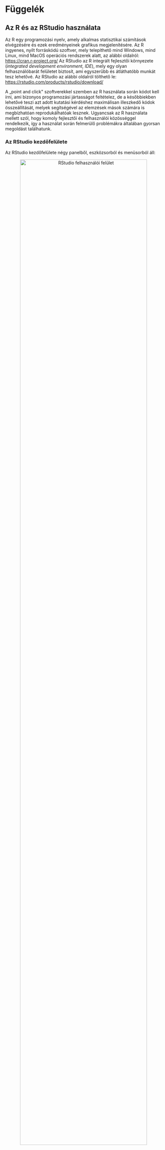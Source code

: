# Függelék

## Az R és az RStudio használata

Az R egy programozási nyelv, amely alkalmas statisztikai számítások elvégzésére és ezek eredményeinek grafikus megjelenítésére. Az R ingyenes, nyílt forráskódú szoftver, mely telepíthető mind Windows, mind Linux, mind MacOS operációs rendszerek alatt, az alábbi oldalról: <https://cran.r-project.org/> Az RStudio az R integrált fejlesztői környezete (*integrated development environment, IDE*), mely egy olyan felhasználóbarát felületet biztosít, ami egyszerűbb és átláthatóbb munkát tesz lehetővé. Az RStudio az alábbi oldalról tölthető le: <https://rstudio.com/products/rstudio/download/>

A „point and click" szoftverekkel szemben az R használata során kódot kell írni, ami bizonyos programozási jártasságot feltételez, de a későbbiekben lehetővé teszi azt adott kutatási kérdéshez maximálisan illeszkedő kódok összeállítását, melyek segítségével az elemzések mások számára is megbízhatóan reprodukálhatóak lesznek. Ugyancsak az R használata mellett szól, hogy komoly fejlesztői és felhasználói közösséggel rendelkezik, így a használat során felmerülő problémákra általában gyorsan megoldást találhatunk.

### Az RStudio kezdőfelülete

Az RStudio kezdőfelülete négy panelből, eszközsorból és menüsorból áll:

<div class="figure" style="text-align: center">
<img src="figures/13-01_layout.png" alt="RStudio felhasználói felület" width="90%" />
<p class="caption">RStudio felhasználói felület</p>
</div>


Az ***(1) editor*** ablak  szolgál a kód beírására, futtatására és mentésére. A ***(2) console*** ablakban jelenik meg a lefuttatott kód és az eredmények. A jobb felső ablak ***(3) environment*** fülén láthatóak a memóriában tárolt adatállományok, változók és felhasználói függvények. A ***history*** fül mutatja a korábban lefuttatott utasításokat. A jobb alsó ablak ***(4) files*** fülén az aktuális munkakönyvtárban levő mappákat és fájlok találjuk, míg a ***plot*** fülön az elemzéseink során elkészített ábrák jelennek meg. A ***packages*** fülön frissíthetjük a meglévő r csomagokat és telepíthetünk újakat. A ***help*** fülön a különböző függvények, parancsok leírását, és használatát találjuk meg. A `Tools -> Global Options` menüpont végezhetjük el az RStudio testreszabását. Így például beállíthatjuk az ablaktér elrendezését (*Pane layout*), vagy a színvilágot (*Appearance*), illetve azt hogy a kódok ne fussanak ki az ablakból (`Code -> Editing -> Soft wrap R source files`)





### Projekt alapú munka {#projektmunka}


Bár nem kötelező, de javasolt, hogy az RStudio-ban projekt alapon dolgozzunk, mivel így az összes – az adott projekttel kapcsolatos fájlt – egy mappában tárolhatjuk. Új projekt beállítását a `File->New Project` menüben tehetjük meg, ahol a saját gépünk egy könyvtárát kell kiválasztani, ahová az R scripteket, az adat- és előzményfájlokat menti. Ezenkívül a `Tools->Global Options->General` menüpont alatt le kell tiltani a *„Restore most recently opened project at startup”* és a *„Restore .RData ino workspace at startup”* beállítást, valamint *„Save workspace to .RData on exit”* értékre be kell állítani a *„Never”*  értéket. 



<div class="figure" style="text-align: center">
<img src="figures/13-02_project_options.png" alt="RStudio projekt beállítások" width="90%" />
<p class="caption">RStudio projekt beállítások</p>
</div>

A szükséges beállítások után a `File -> New Project` menüben hozhatjuk létre a projektet. Itt arra is lehetőségünk van, hogy kiválasszuk, hogy a projektünket egy teljesen új könyvtárba, vagy egy meglévőbe kívánjuk menteni, esetleg egy meglévő projekt új verzióját szeretnénk létrehozni. Ha sikeresen létrehoztuk a projektet, az RStudio jobb felső sarkában látnunk kell annak nevét. 



### Scriptek szerkesztése, függvények használata

Új script a `File -> New -> File -> R` Script menüpontban hozható létre, mentésére a File->Save menüpontban egy korábbi script megnyitására `File -> Open` menüpontban van lehetőségünk. Script bármilyen szövegszerkesztővel írható és beilleszthető az editor ablakba. A scripteket érdemes magyarázatokkal (kommentekkel) ellátni, hogy a későbbiekben pontosan követhető legyen, hogy melyik parancs segítségével pontosan milyen lépéseket hajtottunk végre. A magyarázatokat vagy más néven kommenteket kettőskereszt (`#`) karakterrel vezetjük be. 
A scriptbeli utasítások az azokat tartalmazó sorokra állva vagy több sort kijelölve a Run feliratra kattintva vagy a `Ctrl+Enter` billentyűparanccsal futtathatók le. A lefuttatott parancsok és azok eredményei ezután a bal alsó sarokban lévő console ablakban jelennek meg és ugyanitt kapunk hibaüzenetet is, ha valamilyen hibát vétettünk a scriptben.

A munkafolyamat során létrehozott állományok (ábrák, fájlok) ebbe az ún. munkakönyvtárba (*working directory*) mentődnek. Az aktuális munkakönyvtár neve, elérési útja a `getwd()` utasítással jeleníthető meg. A könyvtárban található állományok listázására a `list.files()` utasítással van lehetőségünk. Ha a korábbiaktól eltérő munkakönyvtárat akarunk megadni, azt a `setwd()` függvénnyel tehetjük meg, ahol a ()-ben az adott mappa elérési útját kell megadnunk. Az elérési útban a meghajtó azonosítóját, majd a mappák, almappák nevét vagy egy normál irányú perjel (`/`), vagy két fordított perjel (`\\`) választja el, mivel az elérési út karakterlánc, ezért azt idézőjelek vagy aposztrófok közé kell tennünk. 
Az aktuális munkakönyvtárba beléphetünk a jobb alsó ablak file lapján a `„More -> Go To Working Directory”` segítségével. Ugyanitt a `„Set Working Directory”`-val munkakönyvtárnak állíthatjuk be az a mappát, amelyben épp benne vagyunk.




<div class="figure" style="text-align: center">
<img src="figures/13-03_working_directory.png" alt="Working directory beállítások" width="90%" />
<p class="caption">Working directory beállítások</p>
</div>



A munkafolyamat befejezésére a `q()` vagy `quit()` függvényel van lehetőségünk. A munkafolyamat során különböző objektumokat hozunk létre, melyek az RStudio jobb felső ablakának environment fülén jelennek meg, a mentett objektumokat a fent látható seprű ikonra kattintva törölhetjük a memóriából. Az environment ablakra érdemes úgy gondolni hogy ott jelennek meg a memóriában tárolt értékek. Az R-ben objektumokkal dolgozunk, amik a teljesség igénye nélkül lehetnek egyszerű szám vektortok, vagy akár komplex listák, illetve függvények, ábrák. 

Az RStudio jobb alsó ablakának plots fülén láthatjuk azon parancsok eredményét, melyek kimenete valamilyen ábra. A packages fülnél a már telepített és a letölthető kiegészítő csomagokat jeleníthetjük meg. A help fülön a korábban említettek szerint a súgó érhető el. Az RStudio-ban használható billentyűparancsok teljes listáját Alt+Shift+K billentyűkombinációval tekinthetjük meg. Néhány gyakrabban használt, hasznos billentyűparancs:

- `Ctrl+Enter`: futtassa a kódot az aktuális sorban
- `Ctrl+Alt+B`: futtassa a kódot az elejétől az aktuális sorig
- `Ctrl+Alt+E`: futtassa a kódot az aktuális sortól a forrásfájl végéig
- `Ctrl+D`: törölje az aktuális sort

Az R-ben beépített **függvények (function)** állnak rendelkezésünkre a számítások végrehajtására, emellett több **csomag (package)** is letölthető, amelyek különböző függvényeket tartalmaznak. A függvények a következőképpen épülnek fel: `függvénynév(paraméter)`. Például tartalom képernyőre való kiíratását a `print()` függvénnyel tehetjük, amelynek gömbölyű zárójelekkel határolt részébe írhatjuk a megjelenítendő szöveget. A `citation()` függvénnyel lekérdezhetjük az egyes beépített csomagokra való hivatkozást is: a `citation(quanteda)` függvény a quanteda csomag hivatkozását adja meg. 
Az R súgórendszere a `help.start()` utasítással indítható el. Egy adott függvényre vonatkozó súgórészlet a függvények neve elé kérdőjel írásával, vagy a `help()` argumentumába a kérdéses függvény nevének beírásával jeleníthető meg (pl.: `help(sum)`).


### R csomagok {#packages}
Az R-ben telepíthetők kiegészítő csomagok (packages), amelyek alapértelmezetten el nem érhető algoritmusokat, függvényeket tartalmaznak. A csomagok saját dokumentációval rendelkeznek, amelyeket fel kell tüntetni a használatukkal készült publikációink hivatkozáslistájában. A csomagok telepítésre több lehetőségünk is van: használhatjuk a menüsor `Tools -> Install Packages` menüpontját, vagy a jobb alsó ablak *Packages* fül Install menüpontját, illetve az editor ablakban az `install.packages()` parancsot futtatva, ahol a ()-be a telepíteni kívánt csomag nevét kell beírnunk (pl.: `install.packages(dplyr)`).


<div class="figure" style="text-align: center">
<img src="figures/13-04_packages.png" alt="Packages fül" width="90%" />
<p class="caption">Packages fül</p>
</div>



### Objektumok tárolása, értékadás 

Az objektumok lehetnek például *vektorok*, *mátrixok* (matrix), *tömbök* (array), *adat táblák* (data frame). Értékadás nélkül az R csak megjeleníti a műveletek eredményét, de nem tárolja el azokat. Az eredmények eltárolásához azokat egy objektumba kell elmentenünk. Ehhez meg kell adnunk az objektum nevét majd az `<-` után adjuk meg annak értékét: `a <- 12 + 3`.Futtatás után az environments fülön megjelenik az a objektum, melynek értéke `15`. Az objektumok elnevezésénél figyelnünk kell arra, hogy az R különbséget tesz a kis és nagybetűk között, valamint, hogy az ugyanolyan nevű objektumokat kérdés nélkül felülírja és ezt a felülírást nem lehet visszavonni.




### Vektorok

Az R-ben kétféle típusú vektort különböztetünk meg:

- egyedüli vektor (atomic vector)
- lista (list)

Az egyedüli vektornak hat típusa van, **logikai** (logical), **egész szám** (integer), **természetes szám** (double), **karakter** (character), **komplex szám** (complex) és **nyers adat** (raw). A leggyakrabban valamilyen numerikus, logikai vagy karakter vektorral használjuk. Az egyedüli vektorok onnan kapták a nevüket hogy csak egy féle adattípust tudnak tárolni. A listák ezzel szemben gyakorlatilag bármit tudnak tárolni, akár több listát is egybeágyazhatunk.

A vektorok és listák azok az építőelemek amikből felépülnek az R objektumaink. Több érték vagy azonos típusú objektum összefűzését a `c()` függvénnyel végezhetjük el. A lenti példában három különböző objektumot kreálunk, egy numerikusat, egy karaktert és egy logikait. A karakter vektorban az elemeket időzőjellel és vesszővel szeparáljuk. A logikai vektor csak `TRUE`, illetve `FALSE` értékeket tartalmazhat.


```r
numerikus <- c(1,2,3,4,5)

karakter <- c("kutya","macska","ló")

logikai <- c(TRUE, TRUE, FALSE)
```



A létrehozott vektorokkal különböző műveleteket végezhetünk el, például összeadhatjuk numerikus vektorainkat. Ebben az esetben az első vektor első eleme a második vektor első eleméhez adódik.



```r
c(1:4) + c(10,20,30,40)
#> [1] 11 22 33 44
```


A karaktervektorokat összefűzhetjük egymással. Itt egy új objektumot is létrehoztunk, a jobb felső ablakban, az environment fülön láthatjuk, hogy a létrejött karakter_kombinalt objektum egy négy elemű (hosszúságú) karaktervektor (`chr [1:4]`), melynek elemei a `"kutya","macska","ló","nyúl"`. Az objektumként tárolt vektorok tartalmát a lefuttatva írathatjuk ki a console ablakba. Habár van `print()` függvény az R-ben, azt ilyenkor nem szükséges használni.


```r
karakter1 <- c("kutya","macska","ló")
karakter2 <-c("nyúl")

karakter_kombinalt <-c(karakter1, karakter2)

karakter_kombinalt
#> [1] "kutya"  "macska" "ló"     "nyúl"
```


Ha egy vektorról szeretnénk megtudni, hogy milyen típusú azt a `typeof()` vagy a `class()` paranccsal tehetjük meg, ahol ()-ben az adott objektumként tárolt vektor nevét kell megadnunk: `typeof(karakter1)`. A vektor hosszúságát (benne tárolt elemek száma vektorok esetén) a `lenght()` függvénnyel tudhatjuk meg.


```r
typeof(karakter1)
#> [1] "character"

length(karakter1)
#> [1] 3
```


### Faktorok

A faktorok a kategórikus adatok tárolására szolgálnak. Faktor típusú változó a `factor()` függvénnyel hozható létre. A faktor szintjeit (igen, semleges, nem), a `levels()` függvénnyel kaphatjuk meg míg az adatok címkéit (tehát a kapott válaszok száma), a `labels()` paranccsal érhetjük el.



```r
survey_response <- factor(c("igen", "semleges", "nem", "semleges", "nem", "nem", "igen"), ordered = TRUE)


levels(survey_response)
#> [1] "igen"     "nem"      "semleges"

labels(survey_response)
#> [1] "1" "2" "3" "4" "5" "6" "7"
```




### Data frame {#data-frame}
Az adat táblák (data frame) a statisztikai és adatelemzési folyamatok egyik leggyakrabban használt adattárolási formája. Amikor lehetséges akkor a 'hosszú' formátumban használjuk (az R közösség a 'tidy' jelzővel illeti), aholtéglalap alakú adatszerkezetek, ahol minden sor egy megfigyelés és minden oszlop egy változó [TIDY CITATION]. Egy data frame többféle típusú adatot tartalmazhat. A data frame-k különféle oszlopokból állhatnak, amelyek különféle típusú adatokat tartalmazhatnak, de egy oszlop csak egy típusú adatból állhat. A lent bemutatott data frame 7 megfigyelést és 4 féle változót tartalmaz (id, country, pop, continent). 





```
#>   id      orszag nepesseg     kontinens
#> 1  1    Thailand     68.7          Asia
#> 2  2      Norway      5.2        Europe
#> 3  3 North Korea     24.0          Asia
#> 4  4      Canada     47.8 North America
#> 5  5    Slovenia      2.0        Europe
#> 6  6      France     63.6        Europe
#> 7  7   Venezuela     31.6 South America
```

A data frame-be rendezett adatokhoz különböző módon férhetünk hozzá, például a data frame nevének majd []-ben a kívánt sor megadásával, kiírathatjuk a console ablakba annak tetszőleges sorát ás oszlopát: `orszag_adatok[1, 1]`. Az R több különböző módot kínál a data frame sorainak és oszlopainak eléréséhez. A `[` általános használata: `data_frame[sor, oszlop]`. Egy másik megoldás a `$` haszálata: `data_frame$oszlop`.


```r
orszag_adatok[1, 4]
#> [1] Asia
#> Levels: Asia Europe North America South America

orszag_adatok$orszag
#> [1] "Thailand"    "Norway"      "North Korea" "Canada"      "Slovenia"   
#> [6] "France"      "Venezuela"
```


## Vizualizáció


```r
library(ggplot2)
library(gapminder)
```


Az elemzéseinkhez használt data frame adatainak alapján a `ggplot2` csomag segítségével lehetőségünk van különböző vizualizációk készítésére is. 


A `ggplot2` használata során különböző témákat alkalmazhatunk, melyek részletes leírása megtalálható: https://ggplot2.tidyverse.org/reference/ggtheme.html

Abban az esetben, ha nem választunk témát, a `ggplot2` a következő ábrán is látható alaptémát használja. Ha például a szürke helyett fehér hátteret szeretnénk, alkalmazhatjuk a `theme_minmal()`parancsot. Szintén gyakran alkalmazott ábra alap a `thema_bw()`, ami az előzőtől az ábra keretezésében különbözik. Ha fehér alapon, de a beosztások vonalait feketén szeretnénk megjeleníteni, alkalmazhatjuk a `theme_linedraw()` függvényt, a `theme_void()` segítségével pedig egy fehér alapon, beosztásoktól mentes alapot kapunk, a `theme_dark()` pedig sötét hátteret eredményez.  A `theme_classic()` segítségével az x és y tengelyt jeleníthetjük meg fehér alapon. 

Egy ábra készítésének alapja mindig a használni kívánt adatkészlet beolvasása, illetve az ábrázolni kiíván változtót vagy változók megadása.

Ezt követi a megfelelő alakzat kiválasztása, attól függően például, hogy eloszlást, változást, adatok közötti kapcsolatot, vagy elétéseket akarunk ábrázolni. A ` geom` az a geometriai objektum, a mit a diagram az adatok megjelenítésére használ. A`gglpot2` több mint 40 féle alakzat alkalmazására ad lehetőséget, ezek közül néhány gyakoribbat mutatunk be az alábbiakban. Az alakzatokról részletes leírása található például az alábbi linken:
https://r4ds.had.co.nz/data-visualisation.html

A következőkben a már korábban is használt `gapminder` adatok segítségével, személetetjük az adatok vizualizálásának alapjait. 
Először egyszerű alapbeállítások mellett egy histogram típusú vizualizációt készítünk.


```r
ggplot(
  data = gapminder, 
  mapping = aes(x = gdpPercap)
) + 
  geom_histogram() 
```

<img src="13_fuggelek_files/figure-html/unnamed-chunk-14-1.png" width="90%" style="display: block; margin: auto;" />

Lehetőségünk van arra, hogy az alakzat színét megváltoztatássuk. A használható színek és színkódok megtalálhatóak a `ggplot2` leírásában: https://ggplot2-book.org/scale-colour.html


```r
ggplot(
  data = gapminder,
  mapping = aes(x = gdpPercap)
) +
  geom_histogram(fill = "yellow", colour = "green") 
```

<img src="13_fuggelek_files/figure-html/unnamed-chunk-15-1.png" width="90%" style="display: block; margin: auto;" />

Meghatározhatjuk külön-külön a histogram x és y tengelyén ábrázolni kívánt adatokat és választhatjuk azok pontszerű ábrázolását is.


```r
ggplot(
  data = gapminder,
  mapping = aes(
    x = gdpPercap,
    y = lifeExp
  )
) +
  geom_point() 
```

<img src="13_fuggelek_files/figure-html/unnamed-chunk-16-1.png" width="90%" style="display: block; margin: auto;" />

Ahogy az előzőekben, itt is megváltoztathatjuk az ábra színét.


```r
ggplot(
  data = gapminder,
  mapping = aes(
    x = gdpPercap,
    y = lifeExp
  )
) +
  geom_point(colour = "blue")
```

<img src="13_fuggelek_files/figure-html/unnamed-chunk-17-1.png" width="90%" style="display: block; margin: auto;" />

Az fenti script kibővítésével az egyes kontinensek adatait különböző színnel ábrázolhatjuk, az x és y tengelyt elnevezhetjük, a histogramnak címet és alcímet adhatunk, illetve az adataink forrását is feltüntethetjük az alábbi módon:


```r
ggplot(
  data = gapminder,
  mapping = aes(
    x = gdpPercap,
    y = lifeExp,
    color = continent
  )
) + 
  geom_point() +
  labs(
    x = "GDP per capita (log $)", 
    y = "Life expectancy",
    title = "Connection between GDP and Life expectancy",
    subtitle = "Points are country-years",
    caption = "Source: Gapminder dataset"
  )
```

<img src="13_fuggelek_files/figure-html/unnamed-chunk-18-1.png" width="90%" style="display: block; margin: auto;" />

Az ábrán található feliratok méretének, betűtípusának és betűszínének megválasztásra is lehetőségünk van.


```r
ggplot(
  data = gapminder,
  mapping = aes(
    x = gdpPercap,
    y = lifeExp,
    color = continent
  )
) + 
  geom_point() +
  labs(
    x = "GDP per capita (log $)", 
    y = "Life expectancy",
    title = "Connection between GDP and Life expectancy",
    subtitle = "Points are country-years",
    caption = "Source: Gapminder dataset"
  ) +
  theme(plot.title = element_text(
    size = 12, 
    colour = "red"
  ))
```

<img src="13_fuggelek_files/figure-html/unnamed-chunk-19-1.png" width="90%" style="display: block; margin: auto;" />

Készíthetünk oszlopdiagramot is, amit a `ggplot2` diamonds adatkészletén személtetünk
 

```r
ggplot(data = diamonds) +
  geom_bar(mapping = aes(x = cut))
```

<img src="13_fuggelek_files/figure-html/unnamed-chunk-20-1.png" width="90%" style="display: block; margin: auto;" />

Itt is lehetőségünk van arra, hogy a diagram színét megváltoztassuk.


```r
ggplot(data = diamonds) +
  geom_bar(mapping = aes(x = cut), fill = "darkgreen")
```

<img src="13_fuggelek_files/figure-html/unnamed-chunk-21-1.png" width="90%" style="display: block; margin: auto;" />

De arra is lehetőségünk van, hogy az egyes oszlopok eltérő színűek legyenek.


```r
ggplot(data = diamonds) +
  geom_bar(mapping = aes(x = cut, fill = cut))
```

<img src="13_fuggelek_files/figure-html/unnamed-chunk-22-1.png" width="90%" style="display: block; margin: auto;" />
 Arra is van lehetőségünk, hogy egyszerre több változót is ábrázoljunk.
 

```r
ggplot(data = diamonds) +
  geom_bar(mapping = aes(x = cut, fill = clarity))
```

<img src="13_fuggelek_files/figure-html/unnamed-chunk-23-1.png" width="90%" style="display: block; margin: auto;" />

Arra ggplot2 segítségével arra is lehetőségünk van, hogy csv-ből beolvasott adatainkat vizualizáljuk.


```r
plot_cap_1 <- read.csv("data/plot_cap_1.csv", head = TRUE, sep = ";") 
ggplot(plot_cap_1, aes(Year, fill = Subtopic)) + 
  scale_x_discrete(limits = c(1957, 1958, 1959, 1960, 1961, 1962, 1963)) +
  geom_bar(position = "dodge") + 
  labs(
    x = NULL, y = NULL, 
    title = "A Magyar Közlönyben kihirdetett agrárpolitikai jogszabályok", 
    subtitle = "N=445"
  ) + 
  coord_flip() + # az ábra tipusa
  theme_minimal() +
  theme(plot.title = element_text(size = 12)) 
```

A csv-ből belolvasott adatainból kördiagramot is készíthetünk


```r
pie <- read.csv("data/pie.csv", head = TRUE, sep = ";")

ggplot(pie, aes(x = "", y = value, fill = Type)) +
  geom_bar(stat = "identity", width = 1) +
  coord_polar("y", start = 0) +
  scale_fill_brewer(palette = "GnBu") +
  labs(
    title = "A Magyar Közlönyben megjelent jogszabályok típusai",
    subtitle = "N = 445"
  ) +
  theme_void()
```
